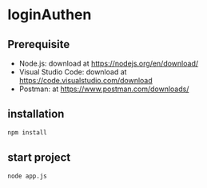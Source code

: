 # loginAuthen
## Prerequisite
- Node.js: download at https://nodejs.org/en/download/
- Visual Studio Code: download at https://code.visualstudio.com/download
- Postman: at https://www.postman.com/downloads/
## installation
```bash
npm install
```
## start project
```bash
node app.js
```
